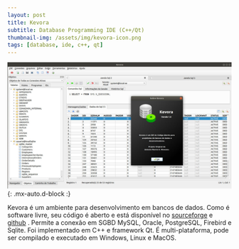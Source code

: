 ```yaml
---
layout: post
title: Kevora
subtitle: Database Programming IDE (C++/Qt)
thumbnail-img: /assets/img/kevora-icon.png
tags: [database, ide, c++, qt]
---
```


![Kevora](/assets/img/kevora-snapshot.jpg){: .mx-auto.d-block :}

Kevora é um ambiente para desenvolvimento em bancos de dados. Como é software livre, seu código é aberto e está disponível no [sourceforge](https://sourceforge.net/projects/kevora/) e [github](https://github.com/antoniomenezes/kevora) . Permite a conexão em SGBD MySQL, Oracle, PostgreSQL, Firebird e Sqlite. Foi implementado em C++ e framework Qt. É multi-plataforma, pode ser compilado e executado em Windows, Linux e MacOS.

